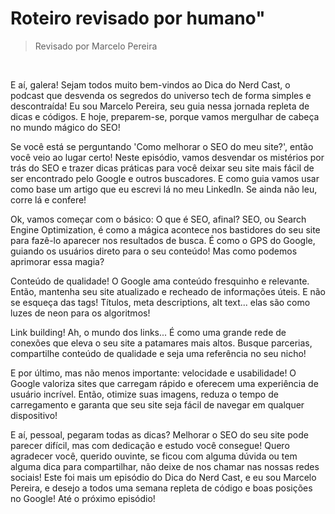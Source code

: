 # Roteiro revisado por humano"

> Revisado por Marcelo Pereira

<br>

E aí, galera! Sejam todos muito bem-vindos ao Dica do Nerd Cast, o podcast que desvenda os segredos do universo tech de forma simples e descontraída! Eu sou Marcelo Pereira, seu guia nessa jornada repleta de dicas e códigos. E hoje, preparem-se, porque vamos mergulhar de cabeça no mundo mágico do SEO!

Se você está se perguntando 'Como melhorar o SEO do meu site?', então você veio ao lugar certo! Neste episódio, vamos desvendar os mistérios por trás do SEO e trazer dicas práticas para você deixar seu site mais fácil de ser encontrado pelo Google e outros buscadores. E como guia vamos usar como base um artigo que eu escrevi lá no meu LinkedIn. Se ainda não leu, corre lá e confere!

Ok, vamos começar com o básico: O que é SEO, afinal? SEO, ou Search Engine Optimization, é como a mágica acontece nos bastidores do seu site para fazê-lo aparecer nos resultados de busca. É como o GPS do Google, guiando os usuários direto para o seu conteúdo! Mas como podemos aprimorar essa magia?

Conteúdo de qualidade! O Google ama conteúdo fresquinho e relevante. Então, mantenha seu site atualizado e recheado de informações úteis. E não se esqueça das tags! Títulos, meta descriptions, alt text... elas são como luzes de neon para os algoritmos!

Link building! Ah, o mundo dos links... É como uma grande rede de conexões que eleva o seu site a patamares mais altos. Busque parcerias, compartilhe conteúdo de qualidade e seja uma referência no seu nicho!

E por último, mas não menos importante: velocidade e usabilidade! O Google valoriza sites que carregam rápido e oferecem uma experiência de usuário incrível. Então, otimize suas imagens, reduza o tempo de carregamento e garanta que seu site seja fácil de navegar em qualquer dispositivo!

E aí, pessoal, pegaram todas as dicas? Melhorar o SEO do seu site pode parecer difícil, mas com dedicação e estudo você consegue! Quero agradecer você, querido ouvinte, se ficou com alguma dúvida ou tem alguma dica para compartilhar, não deixe de nos chamar nas nossas redes sociais! Este foi mais um episódio do Dica do Nerd Cast, e eu sou Marcelo Pereira, e desejo a todos uma semana repleta de código e boas posições no Google! Até o próximo episódio!